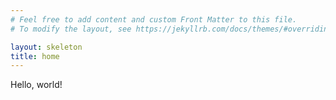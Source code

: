 ```yaml
---
# Feel free to add content and custom Front Matter to this file.
# To modify the layout, see https://jekyllrb.com/docs/themes/#overriding-theme-defaults

layout: skeleton
title: home
---
```


Hello, world!
